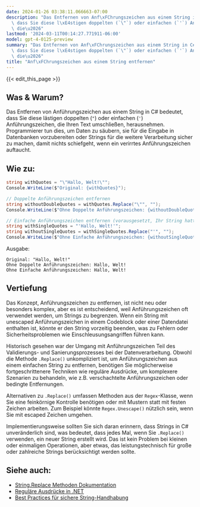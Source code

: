 ```yaml
---
date: 2024-01-26 03:38:11.066663-07:00
description: "Das Entfernen von Anf\xFChrungszeichen aus einem String in C# bedeutet,\
  \ dass Sie diese l\xE4stigen doppelten (`\"`) oder einfachen (`'`) Anf\xFChrungszeichen,\
  \ die\u2026"
lastmod: '2024-03-11T00:14:27.771911-06:00'
model: gpt-4-0125-preview
summary: "Das Entfernen von Anf\xFChrungszeichen aus einem String in C# bedeutet,\
  \ dass Sie diese l\xE4stigen doppelten (`\"`) oder einfachen (`'`) Anf\xFChrungszeichen,\
  \ die\u2026"
title: "Anf\xFChrungszeichen aus einem String entfernen"
---
```


{{< edit_this_page >}}

## Was & Warum?
Das Entfernen von Anführungszeichen aus einem String in C# bedeutet, dass Sie diese lästigen doppelten (`"`) oder einfachen (`'`) Anführungszeichen, die Ihren Text umschließen, herausnehmen. Programmierer tun dies, um Daten zu säubern, sie für die Eingabe in Datenbanken vorzubereiten oder Strings für die weitere Verarbeitung sicher zu machen, damit nichts schiefgeht, wenn ein verirrtes Anführungszeichen auftaucht.

## Wie zu:
```csharp
string withQuotes = "\"Hallo, Welt!\"";
Console.WriteLine($"Original: {withQuotes}");

// Doppelte Anführungszeichen entfernen
string withoutDoubleQuotes = withQuotes.Replace("\"", "");
Console.WriteLine($"Ohne Doppelte Anführungszeichen: {withoutDoubleQuotes}");

// Einfache Anführungszeichen entfernen (vorausgesetzt, Ihr String hatte sie überhaupt zu Beginn)
string withSingleQuotes = "'Hallo, Welt!'";
string withoutSingleQuotes = withSingleQuotes.Replace("'", "");
Console.WriteLine($"Ohne Einfache Anführungszeichen: {withoutSingleQuotes}");
```

Ausgabe:
```
Original: "Hallo, Welt!"
Ohne Doppelte Anführungszeichen: Hallo, Welt!
Ohne Einfache Anführungszeichen: Hallo, Welt!
```

## Vertiefung
Das Konzept, Anführungszeichen zu entfernen, ist nicht neu oder besonders komplex, aber es ist entscheidend, weil Anführungszeichen oft verwendet werden, um Strings zu begrenzen. Wenn ein String mit unescaped Anführungszeichen in einem Codeblock oder einer Datendatei enthalten ist, könnte er den String vorzeitig beenden, was zu Fehlern oder Sicherheitsproblemen wie Einschleusungsangriffen führen kann.

Historisch gesehen war der Umgang mit Anführungszeichen Teil des Validierungs- und Sanierungsprozesses bei der Datenverarbeitung. Obwohl die Methode `.Replace()` unkompliziert ist, um Anführungszeichen aus einem einfachen String zu entfernen, benötigen Sie möglicherweise fortgeschrittenere Techniken wie reguläre Ausdrücke, um komplexere Szenarien zu behandeln, wie z.B. verschachtelte Anführungszeichen oder bedingte Entfernungen.

Alternativen zu `.Replace()` umfassen Methoden aus der `Regex`-Klasse, wenn Sie eine feinkörnige Kontrolle benötigen oder mit Mustern statt mit festen Zeichen arbeiten. Zum Beispiel könnte `Regex.Unescape()` nützlich sein, wenn Sie mit escaped Zeichen umgehen.

Implementierungsweise sollten Sie sich daran erinnern, dass Strings in C# unveränderlich sind, was bedeutet, dass jedes Mal, wenn Sie `.Replace()` verwenden, ein neuer String erstellt wird. Das ist kein Problem bei kleinen oder einmaligen Operationen, aber etwas, das leistungstechnisch für große oder zahlreiche Strings berücksichtigt werden sollte.

## Siehe auch:
- [String.Replace Methoden Dokumentation](https://docs.microsoft.com/en-us/dotnet/api/system.string.replace?view=netframework-4.8)
- [Reguläre Ausdrücke in .NET](https://docs.microsoft.com/en-us/dotnet/standard/base-types/regular-expressions)
- [Best Practices für sichere String-Handhabung](https://www.owasp.org/index.php/Data_Validation)

